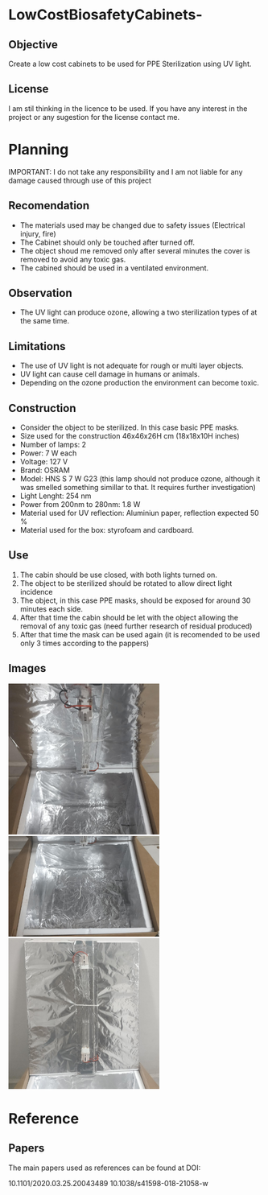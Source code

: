 # LowCostBiosafetyCabinets-

## Objective
Create a low cost cabinets to be used for PPE Sterilization using UV light.

## License
I am stil thinking in the licence to be used. If you have any interest in the project or any sugestion for the license contact me.

# Planning

IMPORTANT: I do not take any responsibility and I am not liable for any damage caused through use of this project

## Recomendation
- The materials used may be changed due to safety issues (Electrical injury, fire)
- The Cabinet should only be touched after turned off.
- The object shoud me removed only after several minutes the cover is removed to avoid any toxic gas.
- The cabined should be used in a ventilated environment.

## Observation
- The UV light can produce ozone, allowing a two sterilization types of  at the same time.

## Limitations
- The use of UV light is not adequate for rough or multi layer objects.
- UV light can cause cell damage in humans or animals.
- Depending on the ozone production the environment can become toxic.

## Construction
- Consider the object to be sterilized. In this case basic PPE masks.
- Size used for the construction 46x46x26H cm (18x18x10H inches)
- Number of lamps: 2
- Power: 7 W each
- Voltage: 127 V
- Brand: OSRAM
- Model: HNS S 7 W G23 (this lamp should not produce ozone, although it was smelled something simillar to that. It requires further investigation)
- Light Lenght: 254 nm
- Power from 200nm to 280nm: 1.8 W
- Material used for UV reflection: Aluminiun paper, reflection expected 50 %
- Material used for the box: styrofoam and cardboard.

## Use
1. The cabin should be use closed, with both lights turned on.
2. The object to be sterilized should be rotated to allow direct light incidence
3. The object, in this case PPE masks, should be exposed for around 30 minutes each side.
4. After that time the cabin should be let with the object allowing the removal of any toxic gas (need further research of residual produced)
5. After that time the mask can be used again (it is recomended to be used only 3 times according to the pappers)


## Images
<img src="https://github.com/roccocristian/LowCostBiosafetyCabinets-/blob/master/image1.jpeg" width="300" height="300">
<img src="https://github.com/roccocristian/LowCostBiosafetyCabinets-/blob/master/image2.jpeg" width="300" height="200">
<img src="https://github.com/roccocristian/LowCostBiosafetyCabinets-/blob/master/image3.jpeg" width="300" height="300">

# Reference

## Papers
The main papers used as references can be found at DOI:

10.1101/2020.03.25.20043489
10.1038/s41598-018-21058-w
